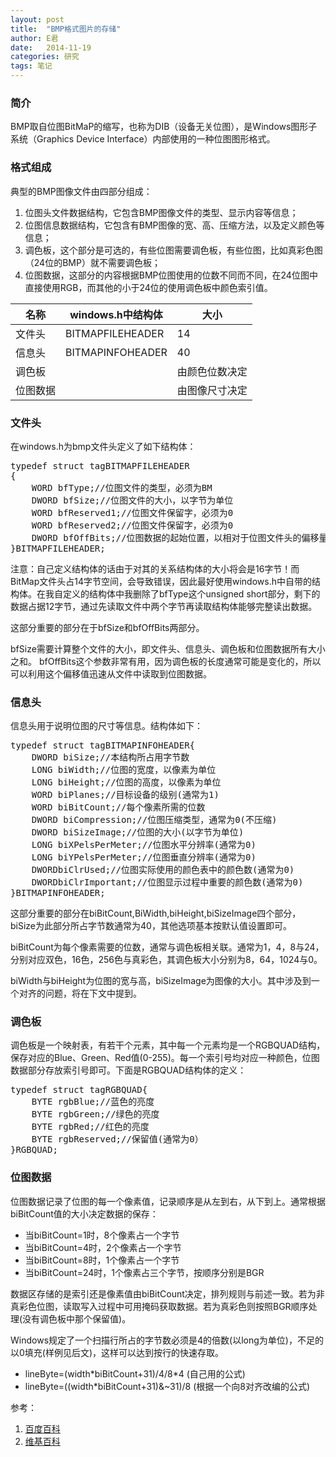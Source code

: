 ```yaml
---
layout: post
title:  "BMP格式图片的存储"
author: E君
date:   2014-11-19
categories: 研究
tags: 笔记
---
```


### 简介 ###

BMP取自位图BitMaP的缩写，也称为DIB（设备无关位图），是Windows图形子系统（Graphics Device Interface）内部使用的一种位图图形格式。

### 格式组成 ###

典型的BMP图像文件由四部分组成：
1. 位图头文件数据结构，它包含BMP图像文件的类型、显示内容等信息；
2. 位图信息数据结构，它包含有BMP图像的宽、高、压缩方法，以及定义颜色等信息；
3. 调色板，这个部分是可选的，有些位图需要调色板，有些位图，比如真彩色图（24位的BMP）就不需要调色板；
4. 位图数据，这部分的内容根据BMP位图使用的位数不同而不同，在24位图中直接使用RGB，而其他的小于24位的使用调色板中颜色索引值。


名称		|windows.h中结构体	|大小
--------|-------------------|-----
文件头	|BITMAPFILEHEADER	|14
信息头	|BITMAPINFOHEADER	|40
调色板	|					|由颜色位数决定
位图数据	|					|由图像尺寸决定

### 文件头 ###

在windows.h为bmp文件头定义了如下结构体：
<pre>
typedef struct tagBITMAPFILEHEADER
{
	WORD bfType;//位图文件的类型，必须为BM
	DWORD bfSize;//位图文件的大小，以字节为单位
	WORD bfReserved1;//位图文件保留字，必须为0
	WORD bfReserved2;//位图文件保留字，必须为0
	DWORD bfOffBits;//位图数据的起始位置，以相对于位图文件头的偏移量表示，以字节为单位
}BITMAPFILEHEADER;
</pre>
注意：自己定义结构体的话由于对其的关系结构体的大小将会是16字节！而BitMap文件头占14字节空间，会导致错误，因此最好使用windows.h中自带的结构体。在我自定义的结构体中我删除了bfType这个unsigned short部分，剩下的数据占据12字节，通过先读取文件中两个字节再读取结构体能够完整读出数据。

这部分重要的部分在于bfSize和bfOffBits两部分。

bfSize需要计算整个文件的大小，即文件头、信息头、调色板和位图数据所有大小之和。
bfOffBits这个参数非常有用，因为调色板的长度通常可能是变化的，所以可以利用这个偏移值迅速从文件中读取到位图数据。

### 信息头 ###

信息头用于说明位图的尺寸等信息。结构体如下：
<pre>
typedef struct tagBITMAPINFOHEADER{
	DWORD biSize;//本结构所占用字节数
	LONG biWidth;//位图的宽度，以像素为单位
	LONG biHeight;//位图的高度，以像素为单位
	WORD biPlanes;//目标设备的级别(通常为1)
	WORD biBitCount;//每个像素所需的位数
	DWORD biCompression;//位图压缩类型，通常为0(不压缩)
	DWORD biSizeImage;//位图的大小(以字节为单位)
	LONG biXPelsPerMeter;//位图水平分辨率(通常为0)
	LONG biYPelsPerMeter;//位图垂直分辨率(通常为0)
	DWORDbiClrUsed;//位图实际使用的颜色表中的颜色数(通常为0)
	DWORDbiClrImportant;//位图显示过程中重要的颜色数(通常为0)
}BITMAPINFOHEADER;
</pre>

这部分重要的部分在biBitCount,BiWidth,biHeight,biSizeImage四个部分，biSize为此部分所占字节数通常为40，其他选项基本按默认值设置即可。

biBitCount为每个像素需要的位数，通常与调色板相关联。通常为1，4，8与24，分别对应双色，16色，256色与真彩色，其调色板大小分别为8，64，1024与0。

biWidth与biHeight为位图的宽与高，biSizeImage为图像的大小。其中涉及到一个对齐的问题，将在下文中提到。

### 调色板 ###

调色板是一个映射表，有若干个元素，其中每一个元素均是一个RGBQUAD结构，保存对应的Blue、Green、Red值(0-255)。每一个索引号均对应一种颜色，位图数据部分存放索引号即可。下面是RGBQUAD结构体的定义：
<pre>
typedef struct tagRGBQUAD{
	BYTE rgbBlue;//蓝色的亮度
	BYTE rgbGreen;//绿色的亮度
	BYTE rgbRed;//红色的亮度
	BYTE rgbReserved;//保留值(通常为0）
}RGBQUAD;
</pre>

### 位图数据 ###

位图数据记录了位图的每一个像素值，记录顺序是从左到右，从下到上。通常根据biBitCount值的大小决定数据的保存：

- 当biBitCount=1时，8个像素占一个字节
- 当biBitCount=4时，2个像素占一个字节
- 当biBitCount=8时，1个像素占一个字节
- 当biBitCount=24时，1个像素占三个字节，按顺序分别是BGR

数据区存储的是索引还是像素值由biBitCount决定，排列规则与前述一致。若为非真彩色位图，读取写入过程中可用掩码获取数据。若为真彩色则按照BGR顺序处理(没有调色板中那个保留值)。

Windows规定了一个扫描行所占的字节数必须是4的倍数(以long为单位)，不足的以0填充(样例见后文)，这样可以达到按行的快速存取。

- lineByte=(width\*biBitCount+31)/4/8\*4	(自己用的公式)
- lineByte=((width\*biBitCount+31)&~31)/8	(根据一个向8对齐改编的公式)

参考：

1. <a href="http://baike.baidu.com/subview/7671/8245150.htm?fr=aladdin" target="_blank">百度百科</a>
2. <a href="http://zh.wikipedia.org/wiki/BMP" target="_blank">维基百科</a>
